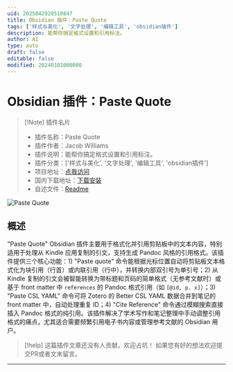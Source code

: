 ```yaml
---
uid: 2025042920510847
title: Obsidian 插件：Paste Quote
tags: ['样式与美化', '文字处理', '编辑工具', 'obsidian插件']
description: 能帮你搞定格式设置和引用标注。
author: AI
type: auto
draft: false
editable: false
modified: 20240101000000
---
```


# Obsidian 插件：Paste Quote

> [!Note] 插件名片
> - 插件名称：Paste Quote
> - 插件作者：Jacob Williams
> - 插件说明：能帮你搞定格式设置和引用标注。
> - 插件分类：['样式与美化', '文字处理', '编辑工具', 'obsidian插件']
> - 项目地址：[点我访问](https://github.com/brokensandals/obsidian-paste-quote-plugin)
> - 国内下载地址：[下载安装](https://pkmer.cn/products/plugin/pluginMarket/?paste-quote)
> - 自述文件：[Readme](https://ghproxy.net/https://raw.githubusercontent.com/brokensandals/obsidian-paste-quote-plugin/master/README.md)

![Paste Quote](https://cdn.pkmer.cn/covers/paste-quote_2_0.png!pkmer)

## 概述

"Paste Quote" Obsidian 插件主要用于格式化并引用剪贴板中的文本内容，特别适用于处理从 Kindle 应用复制的引文，支持生成 Pandoc 风格的引用格式。该插件提供三个核心功能：1) "Paste quote" 命令能根据光标位置自动将剪贴板文本格式化为块引用（行首）或内联引用（行中），并转换内部双引号为单引号；2) 从 Kindle 复制的引文会被智能转换为带标题和页码的简单格式（无参考文献时）或基于 front matter 中 `references` 的 Pandoc 格式引用（如 `[@id, p. x]`）；3) "Paste CSL YAML" 命令可将 Zotero 的 Better CSL YAML 数据合并到笔记的 front matter 中，自动处理重复 ID；4) "Cite Reference" 命令通过模糊搜索直接插入 Pandoc 格式的纯引用。该插件解决了学术写作和笔记整理中手动调整引用格式的痛点，尤其适合需要频繁引用电子书内容或管理参考文献的 Obsidian 用户。


> [!help] 
> 这篇插件文章还没有人贡献，欢迎占坑！
> 如果您有好的想法欢迎提交PR或者文末留言。
> 

---



